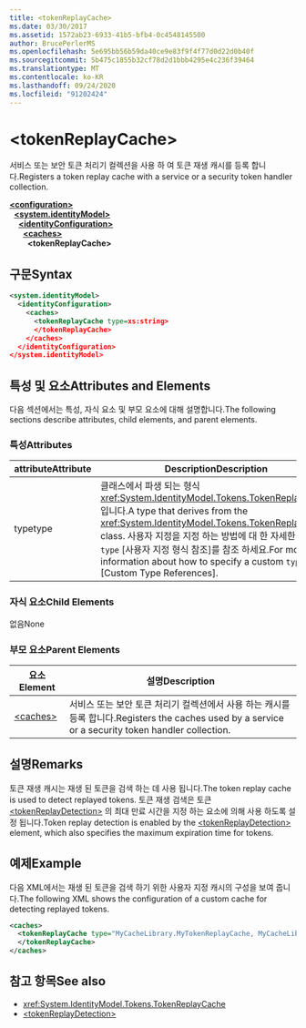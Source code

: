 ```yaml
---
title: <tokenReplayCache>
ms.date: 03/30/2017
ms.assetid: 1572ab23-6933-41b5-bfb4-0c4548145500
author: BrucePerlerMS
ms.openlocfilehash: 5e695bb56b59da40ce9e83f9f4f77d0d22d0b40f
ms.sourcegitcommit: 5b475c1855b32cf78d2d1bbb4295e4c236f39464
ms.translationtype: MT
ms.contentlocale: ko-KR
ms.lasthandoff: 09/24/2020
ms.locfileid: "91202424"
---
```

# \<tokenReplayCache>

<span data-ttu-id="c822e-101">서비스 또는 보안 토큰 처리기 컬렉션을 사용 하 여 토큰 재생 캐시를 등록 합니다.</span><span class="sxs-lookup"><span data-stu-id="c822e-101">Registers a token replay cache with a service or a security token handler collection.</span></span>  
  
[**\<configuration>**](../configuration-element.md)\
&nbsp;&nbsp;[**\<system.identityModel>**](system-identitymodel.md)\
&nbsp;&nbsp;&nbsp;&nbsp;[**\<identityConfiguration>**](identityconfiguration.md)\
&nbsp;&nbsp;&nbsp;&nbsp;&nbsp;&nbsp;[**\<caches>**](caches.md)\
&nbsp;&nbsp;&nbsp;&nbsp;&nbsp;&nbsp;&nbsp;&nbsp;**\<tokenReplayCache>**  
  
## <a name="syntax"></a><span data-ttu-id="c822e-102">구문</span><span class="sxs-lookup"><span data-stu-id="c822e-102">Syntax</span></span>  
  
```xml  
<system.identityModel>  
  <identityConfiguration>  
    <caches>  
      <tokenReplayCache type=xs:string>  
      </tokenReplayCache>  
    </caches>  
  </identityConfiguration>  
</system.identityModel>  
```  
  
## <a name="attributes-and-elements"></a><span data-ttu-id="c822e-103">특성 및 요소</span><span class="sxs-lookup"><span data-stu-id="c822e-103">Attributes and Elements</span></span>  

 <span data-ttu-id="c822e-104">다음 섹션에서는 특성, 자식 요소 및 부모 요소에 대해 설명합니다.</span><span class="sxs-lookup"><span data-stu-id="c822e-104">The following sections describe attributes, child elements, and parent elements.</span></span>  
  
### <a name="attributes"></a><span data-ttu-id="c822e-105">특성</span><span class="sxs-lookup"><span data-stu-id="c822e-105">Attributes</span></span>  
  
|<span data-ttu-id="c822e-106">attribute</span><span class="sxs-lookup"><span data-stu-id="c822e-106">Attribute</span></span>|<span data-ttu-id="c822e-107">Description</span><span class="sxs-lookup"><span data-stu-id="c822e-107">Description</span></span>|  
|---------------|-----------------|  
|<span data-ttu-id="c822e-108">type</span><span class="sxs-lookup"><span data-stu-id="c822e-108">type</span></span>|<span data-ttu-id="c822e-109">클래스에서 파생 되는 형식 <xref:System.IdentityModel.Tokens.TokenReplayCache> 입니다.</span><span class="sxs-lookup"><span data-stu-id="c822e-109">A type that derives from the <xref:System.IdentityModel.Tokens.TokenReplayCache> class.</span></span> <span data-ttu-id="c822e-110">사용자 지정을 지정 하는 방법에 대 한 자세한 내용은 `type` [사용자 지정 형식 참조]를 참조 하세요.</span><span class="sxs-lookup"><span data-stu-id="c822e-110">For more information about how to specify a custom `type`, see [Custom Type References].</span></span>
  
### <a name="child-elements"></a><span data-ttu-id="c822e-111">자식 요소</span><span class="sxs-lookup"><span data-stu-id="c822e-111">Child Elements</span></span>  

 <span data-ttu-id="c822e-112">없음</span><span class="sxs-lookup"><span data-stu-id="c822e-112">None</span></span>  
  
### <a name="parent-elements"></a><span data-ttu-id="c822e-113">부모 요소</span><span class="sxs-lookup"><span data-stu-id="c822e-113">Parent Elements</span></span>  
  
|<span data-ttu-id="c822e-114">요소</span><span class="sxs-lookup"><span data-stu-id="c822e-114">Element</span></span>|<span data-ttu-id="c822e-115">설명</span><span class="sxs-lookup"><span data-stu-id="c822e-115">Description</span></span>|  
|-------------|-----------------|  
|[\<caches>](caches.md)|<span data-ttu-id="c822e-116">서비스 또는 보안 토큰 처리기 컬렉션에서 사용 하는 캐시를 등록 합니다.</span><span class="sxs-lookup"><span data-stu-id="c822e-116">Registers the caches used by a service or a security token handler collection.</span></span>|  
  
## <a name="remarks"></a><span data-ttu-id="c822e-117">설명</span><span class="sxs-lookup"><span data-stu-id="c822e-117">Remarks</span></span>  

 <span data-ttu-id="c822e-118">토큰 재생 캐시는 재생 된 토큰을 검색 하는 데 사용 됩니다.</span><span class="sxs-lookup"><span data-stu-id="c822e-118">The token replay cache is used to detect replayed tokens.</span></span> <span data-ttu-id="c822e-119">토큰 재생 검색은 토큰 [\<tokenReplayDetection>](tokenreplaydetection.md) 의 최대 만료 시간을 지정 하는 요소에 의해 사용 하도록 설정 됩니다.</span><span class="sxs-lookup"><span data-stu-id="c822e-119">Token replay detection is enabled by the [\<tokenReplayDetection>](tokenreplaydetection.md) element, which also specifies the maximum expiration time for tokens.</span></span>  
  
## <a name="example"></a><span data-ttu-id="c822e-120">예제</span><span class="sxs-lookup"><span data-stu-id="c822e-120">Example</span></span>  

 <span data-ttu-id="c822e-121">다음 XML에서는 재생 된 토큰을 검색 하기 위한 사용자 지정 캐시의 구성을 보여 줍니다.</span><span class="sxs-lookup"><span data-stu-id="c822e-121">The following XML shows the configuration of a custom cache for detecting replayed tokens.</span></span>  
  
```xml  
<caches>  
  <tokenReplayCache type="MyCacheLibrary.MyTokenReplayCache, MyCacheLibrary">  
  </tokenReplayCache>  
</caches>  
```  
  
## <a name="see-also"></a><span data-ttu-id="c822e-122">참고 항목</span><span class="sxs-lookup"><span data-stu-id="c822e-122">See also</span></span>

- <xref:System.IdentityModel.Tokens.TokenReplayCache>
- [\<tokenReplayDetection>](tokenreplaydetection.md)
